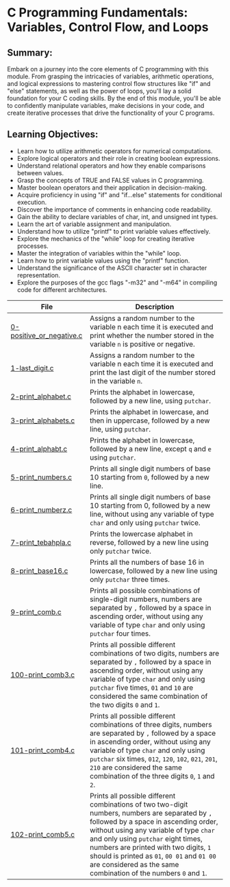 # C Programming Fundamentals: Variables, Control Flow, and Loops

## Summary:
Embark on a journey into the core elements of C programming with this module. From grasping the intricacies of variables, arithmetic operations, and logical expressions to mastering control flow structures like "if" and "else" statements, as well as the power of loops, you'll lay a solid foundation for your C coding skills. By the end of this module, you'll be able to confidently manipulate variables, make decisions in your code, and create iterative processes that drive the functionality of your C programs.

## Learning Objectives:

* Learn how to utilize arithmetic operators for numerical computations.
* Explore logical operators and their role in creating boolean expressions.
* Understand relational operators and how they enable comparisons between values.
* Grasp the concepts of TRUE and FALSE values in C programming.
* Master boolean operators and their application in decision-making.
* Acquire proficiency in using "if" and "if...else" statements for conditional execution.
* Discover the importance of comments in enhancing code readability.
* Gain the ability to declare variables of char, int, and unsigned int types.
* Learn the art of variable assignment and manipulation.
* Understand how to utilize "printf" to print variable values effectively.
* Explore the mechanics of the "while" loop for creating iterative processes.
* Master the integration of variables within the "while" loop.
* Learn how to print variable values using the "printf" function.
* Understand the significance of the ASCII character set in character representation.
* Explore the purposes of the gcc flags "-m32" and "-m64" in compiling code for different architectures.

| File      | Description |
|-----------|-----|
| [0-positive_or_negative.c](https://github.com/Matsadura/alx-low_level_programming/blob/master/0x01-variables_if_else_while/0-positive_or_negative.c)     | Assigns a random number to the variable n each time it is executed and print whether the number stored in the variable ``n`` is positive or negative.  |
| [1-last_digit.c](https://github.com/Matsadura/alx-low_level_programming/blob/master/0x01-variables_if_else_while/1-last_digit.c)      | Assigns a random number to the variable n each time it is executed and print the last digit of the number stored in the variable ``n``.  |
| [2-print_alphabet.c](https://github.com/Matsadura/alx-low_level_programming/blob/master/0x01-variables_if_else_while/2-print_alphabet.c)     | Prints the alphabet in lowercase, followed by a new line, using ``putchar``.  |
| [3-print_alphabets.c](https://github.com/Matsadura/alx-low_level_programming/blob/master/0x01-variables_if_else_while/3-print_alphabets.c)     | Prints the alphabet in lowercase, and then in uppercase, followed by a new line, using ``putchar``. |
| [4-print_alphabt.c](https://github.com/Matsadura/alx-low_level_programming/blob/master/0x01-variables_if_else_while/4-print_alphabt.c)      | Prints the alphabet in lowercase, followed by a new line, except ``q`` and ``e`` using ``putchar``.  |
| [5-print_numbers.c](https://github.com/Matsadura/alx-low_level_programming/blob/master/0x01-variables_if_else_while/5-print_numbers.c)     | Prints all single digit numbers of base 10 starting from ``0``, followed by a new line.  |
| [6-print_numberz.c](https://github.com/Matsadura/alx-low_level_programming/blob/master/0x01-variables_if_else_while/6-print_numberz.c)     | Prints all single digit numbers of base 10 starting from 0, followed by a new line, without using any variable of type ``char`` and only using ``putchar`` twice.  |
| [7-print_tebahpla.c](https://github.com/Matsadura/alx-low_level_programming/blob/master/0x01-variables_if_else_while/7-print_tebahpla.c)     | Prints the lowercase alphabet in reverse, followed by a new line using only ``putchar`` twice.  |
| [8-print_base16.c](https://github.com/Matsadura/alx-low_level_programming/blob/master/0x01-variables_if_else_while/8-print_base16.c)      | Prints all the numbers of base 16 in lowercase, followed by a new line using only ``putchar`` three times.  |
| [9-print_comb.c](https://github.com/Matsadura/alx-low_level_programming/blob/master/0x01-variables_if_else_while/9-print_comb.c)      | Prints all possible combinations of single-digit numbers, numbers are separated by ``,`` followed by a space in ascending order, without using any variable of type ``char`` and only using ``putchar`` four times.  |
| [100-print_comb3.c](https://github.com/Matsadura/alx-low_level_programming/blob/master/0x01-variables_if_else_while/100-print_comb3.c)       | Prints all possible different combinations of two digits, numbers are separated by ``,`` followed by a space in ascending order, without using any variable of type ``char`` and only using ``putchar`` five times, ``01`` and ``10`` are considered the same combination of the two digits ``0`` and ``1``.   |
| [101-print_comb4.c](https://github.com/Matsadura/alx-low_level_programming/blob/master/0x01-variables_if_else_while/101-print_comb4.c)      | Prints all possible different combinations of three digits, numbers are separated by ``,`` followed by a space in ascending order, without using any variable of type ``char`` and only using ``putchar`` six times, ``012``, ``120``, ``102``, ``021``, ``201``, ``210`` are considered the same combination of the three digits ``0``, ``1`` and ``2``.  |
| [102-print_comb5.c](https://github.com/Matsadura/alx-low_level_programming/blob/master/0x01-variables_if_else_while/102-print_comb5.c)      | Prints all possible different combinations of two two-digit numbers, numbers are separated by ``,`` followed by a space in ascending order, without using any variable of type ``char`` and only using ``putchar`` eight times, numbers are printed with two digits, ``1`` should is printed as ``01``, ``00 01`` and ``01 00`` are considered as the same combination of the numbers ``0`` and ``1``. |
